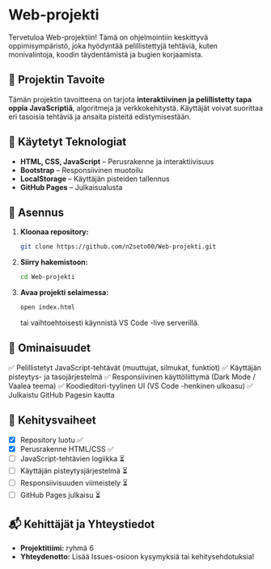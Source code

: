 # Web-projekti

Tervetuloa Web-projektiin! Tämä on ohjelmointiin keskittyvä oppimisympäristö, joka hyödyntää pelillistettyjä tehtäviä, kuten monivalintoja, koodin täydentämistä ja bugien korjaamista.

## 🎯 Projektin Tavoite
Tämän projektin tavoitteena on tarjota **interaktiivinen ja pelillistetty tapa oppia JavaScriptiä**, algoritmeja ja verkkokehitystä. Käyttäjät voivat suorittaa eri tasoisia tehtäviä ja ansaita pisteitä edistymisestään.

## 🔧 Käytetyt Teknologiat
- **HTML, CSS, JavaScript** – Perusrakenne ja interaktiivisuus
- **Bootstrap** – Responsiivinen muotoilu
- **LocalStorage** – Käyttäjän pisteiden tallennus
- **GitHub Pages** – Julkaisualusta

## 🚀 Asennus

1. **Kloonaa repository:**
   ```bash
   git clone https://github.com/n2seto00/Web-projekti.git
   ```
2. **Siirry hakemistoon:**
   ```bash
   cd Web-projekti
   ```
3. **Avaa projekti selaimessa:**
   ```bash
   open index.html
   ```
   tai vaihtoehtoisesti käynnistä VS Code -live serverillä.

## 📌 Ominaisuudet
✅ Pelillistetyt JavaScript-tehtävät (muuttujat, silmukat, funktiot)
✅ Käyttäjän pisteytys- ja tasojärjestelmä
✅ Responsiivinen käyttöliittymä (Dark Mode / Vaalea teema)
✅ Koodieditori-tyylinen UI (VS Code -henkinen ulkoasu)
✅ Julkaistu GitHub Pagesin kautta

## 📅 Kehitysvaiheet
- [x] Repository luotu ✅
- [x] Perusrakenne HTML/CSS ✅
- [ ] JavaScript-tehtävien logiikka ⏳
- [ ] Käyttäjän pisteytysjärjestelmä ⏳
- [ ] Responsiivisuuden viimeistely ⏳
- [ ] GitHub Pages julkaisu ⏳

## 📬 Kehittäjät ja Yhteystiedot
- **Projektitiimi:** ryhmä 6
- **Yhteydenotto:** Lisää Issues-osioon kysymyksiä tai kehitysehdotuksia!


